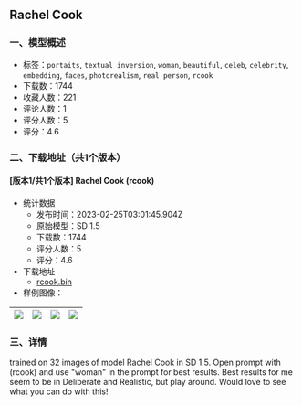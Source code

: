 ## Rachel Cook
### 一、模型概述

- 标签：`portaits`, `textual inversion`, `woman`, `beautiful`, `celeb`, `celebrity`, `embedding`, `faces`, `photorealism`, `real person`, `rcook`
- 下载数：1744
- 收藏人数：221
- 评论人数：1
- 评分人数：5
- 评分：4.6

### 二、下载地址（共1个版本）

#### [版本1/共1个版本] Rachel Cook (rcook)

- 统计数据
  - 发布时间：2023-02-25T03:01:45.904Z
  - 原始模型：SD 1.5
  - 下载数：1744
  - 评分人数：5
  - 评分：4.6
- 下载地址
  - [rcook.bin](https://civitai.com/api/download/models/14063)
- 样例图像：

| <img src="https://image.civitai.com/xG1nkqKTMzGDvpLrqFT7WA/99151e60-3c86-46c2-1a39-982ea633d700/width=450/136814.jpeg" /> | <img src="https://image.civitai.com/xG1nkqKTMzGDvpLrqFT7WA/471ff585-fbee-4ee0-d137-ddf012650900/width=450/136824.jpeg" /> | <img src="https://image.civitai.com/xG1nkqKTMzGDvpLrqFT7WA/d3367828-f403-499b-eacb-71a7bd0bcf00/width=450/136823.jpeg" /> | <img src="https://image.civitai.com/xG1nkqKTMzGDvpLrqFT7WA/1d9158f7-3a84-4e8e-7a6a-c9ef3f5cb300/width=450/136820.jpeg" /> |
| ---- | ---- | ---- | ---- |


### 三、详情
<p>trained on 32 images of model Rachel Cook in SD 1.5. Open prompt with (rcook) and use "woman" in the prompt for best results. Best results for me seem to be in Deliberate and Realistic, but play around. Would love to see what you can do with this!</p>